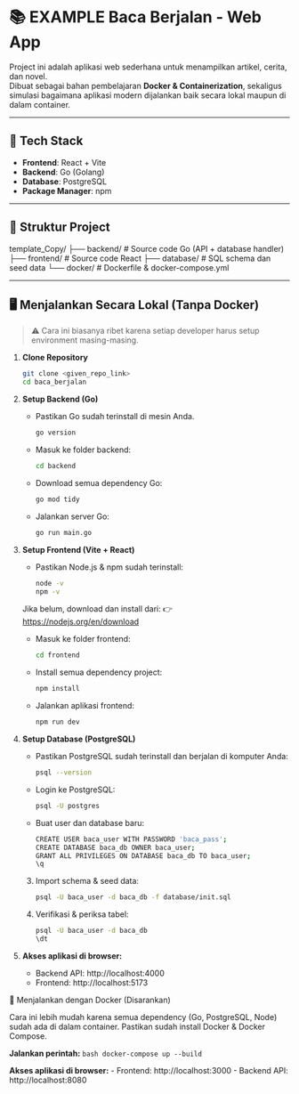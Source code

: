 # 📚 EXAMPLE Baca Berjalan - Web App

Project ini adalah aplikasi web sederhana untuk menampilkan artikel, cerita, dan novel.  
Dibuat sebagai bahan pembelajaran **Docker & Containerization**, sekaligus simulasi bagaimana aplikasi modern dijalankan baik secara lokal maupun di dalam container.

---

## 🚀 Tech Stack
- **Frontend**: React + Vite
- **Backend**: Go (Golang)
- **Database**: PostgreSQL
- **Package Manager**: npm

---

## 📂 Struktur Project
template_Copy/
├── backend/ # Source code Go (API + database handler)
├── frontend/ # Source code React
├── database/ # SQL schema dan seed data
└── docker/ # Dockerfile & docker-compose.yml

---

## 🖥️ Menjalankan Secara Lokal (Tanpa Docker)
> ⚠️ Cara ini biasanya ribet karena setiap developer harus setup environment masing-masing.  

1. **Clone Repository**
   ```bash
   git clone <given_repo_link>
   cd baca_berjalan
   ```

2. **Setup Backend (Go)**
    - Pastikan Go sudah terinstall di mesin Anda.
        ```bash
        go version
        ```
    - Masuk ke folder backend:
        ```bash
        cd backend
        ```
    - Download semua dependency Go:
        ```bash
        go mod tidy
        ```
    - Jalankan server Go:
        ```bash
        go run main.go
        ```

3. **Setup Frontend (Vite + React)**
    - Pastikan Node.js & npm sudah terinstall:
        ```bash
        node -v
        npm -v
        ```
    Jika belum, download dan install dari:
    👉 https://nodejs.org/en/download
    - Masuk ke folder frontend:
        ```bash
        cd frontend
        ```
    - Install semua dependency project:
        ```bash
        npm install
        ```
    - Jalankan aplikasi frontend:
        ```bash
        npm run dev
        ```

4. **Setup Database (PostgreSQL)**
    - Pastikan PostgreSQL sudah terinstall dan berjalan di komputer Anda:
        ```bash
        psql --version

        ```
    - Login ke PostgreSQL:
        ```bash
        psql -U postgres
        ```
    - Buat user dan database baru:
        ```bash
        CREATE USER baca_user WITH PASSWORD 'baca_pass';
        CREATE DATABASE baca_db OWNER baca_user;
        GRANT ALL PRIVILEGES ON DATABASE baca_db TO baca_user;
        \q
        ```
    3. Import schema & seed data:
        ```bash
        psql -U baca_user -d baca_db -f database/init.sql
        ```
    4. Verifikasi & periksa tabel:
        ```bash
        psql -U baca_user -d baca_db
        \dt
        ```


5. **Akses aplikasi di browser:**
    - Backend API: http://localhost:4000
    - Frontend: http://localhost:5173


🐳 Menjalankan dengan Docker (Disarankan)

Cara ini lebih mudah karena semua dependency (Go, PostgreSQL, Node) sudah ada di dalam container.
Pastikan sudah install Docker & Docker Compose.

**Jalankan perintah:**
    ```bash
    docker-compose up --build
    ```

**Akses aplikasi di browser:**
    - Frontend: http://localhost:3000
    - Backend API: http://localhost:8080